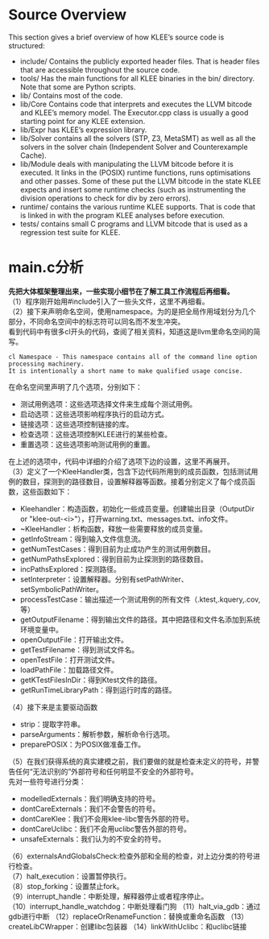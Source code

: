 # Source Overview
This section gives a brief overview of how KLEE’s source code is structured:

- include/ Contains the publicly exported header files. That is header files that are accessible throughout the source code.
- tools/ Has the main functions for all KLEE binaries in the bin/ directory. Note that some are Python scripts.
- lib/ Contains most of the code.
- lib/Core Contains code that interprets and executes the LLVM bitcode and KLEE’s memory model. The Executor.cpp class is usually a good starting point for any KLEE extension.
- lib/Expr has KLEE’s expression library.
- lib/Solver contains all the solvers (STP, Z3, MetaSMT) as well as all the solvers in the solver chain (Independent Solver and Counterexample Cache).
- lib/Module deals with manipulating the LLVM bitcode before it is executed. It links in the (POSIX) runtime functions, runs optimisations and other passes. Some of these put the LLVM bitcode in the state KLEE expects and insert some runtime checks (such as instrumenting the division operations to check for div by zero errors).
- runtime/ contains the various runtime KLEE supports. That is code that is linked in with the program KLEE analyses before execution.
- tests/ contains small C programs and LLVM bitcode that is used as a regression test suite for KLEE.

# main.c分析
__先把大体框架整理出来，一些实现小细节在了解工具工作流程后再细看。__</br>
（1）程序刚开始用#include引入了一些头文件，这里不再细看。</br>
（2）接下来声明命名空间，使用namespace。为的是把全局作用域划分为几个部分，不同命名空间中的标志符可以同名而不发生冲突。</br>
看到代码中有很多cl开头的代码，查阅了相关资料，知道这是llvm里命名空间的简写。

```
cl Namespace - This namespace contains all of the command line option processing machinery.
It is intentionally a short name to make qualified usage concise.
```

在命名空间里声明了几个选项，分别如下：</br>
- 测试用例选项：这些选项选择文件来生成每个测试用例。</br>
- 启动选项：这些选项影响程序执行的启动方式。</br>
- 链接选项：这些选项控制链接的库。</br>
- 检查选项：这些选项控制KLEE进行的某些检查。</br>
- 重置选项：这些选项影响测试用例的重置。</br>

在上述的选项中，代码中详细的介绍了选项下边的设置，这里不再展开。</br>
（3）定义了一个KleeHandler类，包含下边代码所用到的成员函数，包括测试用例的数目，探测到的路径数目，设置解释器等函数。接着分别定义了每个成员函数，这些函数如下：</br>

- Kleehandler：构造函数，初始化一些成员变量。创建输出目录（OutputDir or "klee-out-\<i\>"），打开warning.txt、messages.txt、info文件。
- ~KleeHandler：析构函数，释放一些需要释放的成员变量。
- getInfoStream：得到输入文件信息流。
- getNumTestCases：得到目前为止成功产生的测试用例数目。
- getNumPathsExplored：得到目前为止探测到的路径数目。
- incPathsExplored：探测路径。
- setInterpreter：设置解释器。分别有setPathWriter、setSymbolicPathWriter。
- processTestCase：输出描述一个测试用例的所有文件（.ktest,.kquery,.cov,等）
- getOutputFilename：得到输出文件的路径。其中把路径和文件名添加到系统环境变量中。
- openOutputFile：打开输出文件。
- getTestFilename：得到测试文件名。
- openTestFile：打开测试文件。
- loadPathFile：加载路径文件。
- getKTestFilesInDir：得到Ktest文件的路径。
- getRunTimeLibraryPath：得到运行时库的路径。

（4）接下来是主要驱动函数</br>

- strip：提取字符串。
- parseArguments：解析参数，解析命令行选项。
- preparePOSIX：为POSIX做准备工作。

（5）在我们获得系统的真实建模之前，我们要做的就是检查未定义的符号，并警告任何“无法识别的”外部符号和任何明显不安全的外部符号。</br>
先对一些符号进行分类：
- modelledExternals：我们明确支持的符号。
- dontCareExternals：我们不会警告的符号。
- dontCareKlee：我们不会用klee-libc警告外部的符号。
- dontCareUclibc：我们不会用uclibc警告外部的符号。
- unsafeExternals：我们认为的不安全的符号。

（6）externalsAndGlobalsCheck:检查外部和全局的检查，对上边分类的符号进行检查。</br>
（7）halt_execution：设置暂停执行。</br>
（8）stop_forking：设置禁止fork。</br>
（9）interrupt_handle：中断处理，解释器停止或者程序停止。</br>
（10）interrupt_handle_watchdog：中断处理看门狗
（11）halt_via_gdb：通过gdb进行中断
（12）replaceOrRenameFunction：替换或重命名函数
（13）createLibCWrapper：创建libc包装器
（14）linkWithUclibc：和uclibc链接

